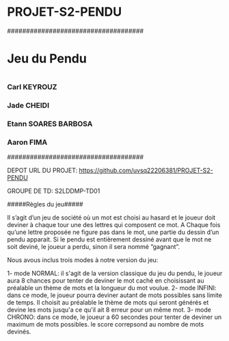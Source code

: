 # PROJET-S2-PENDU

####################################
#           Jeu du Pendu           #
#                                  #
#                                  #
###         Carl KEYROUZ         ### 
###         Jade CHEIDI          ###
###     Etann SOARES BARBOSA     ###
###         Aaron FIMA           ###
####################################


DEPOT URL DU PROJET:        https://github.com/uvsq22206381/PROJET-S2-PENDU

GROUPE DE TD:               S2LDDMP-TD01

#####Règles du jeu#####

Il s’agit d’un jeu de société où un mot est choisi au hasard et le joueur doit deviner à chaque tour une des lettres qui composent ce mot. A Chaque fois qu’une lettre proposée ne figure pas dans le mot, une partie du dessin d’un pendu apparait. Si le pendu est entièrement dessiné avant que le mot ne soit deviné, le joueur a perdu, sinon il sera nommé ”gagnant”.

Nous avous inclus trois modes à notre version du jeu:

1- mode NORMAL: il s'agit de la version classique du jeu du pendu, le joueur aura 8 chances pour tenter de deviner le mot caché en choisissant au préalable un thème de mots et la longueur du mot voulue.
2- mode INFINI: dans ce mode, le joueur pourra deviner autant de mots possibles sans limite de temps. Il choisit au préalable le thème de mots qui seront générés et devine les mots jusqu'a ce qu'il ait 8 erreur pour un même mot.
3- mode CHRONO: dans ce mode, le joueur a 60 secondes pour tenter de deviner un maximum de mots possibles. le score correpsond au nombre de mots devinés.